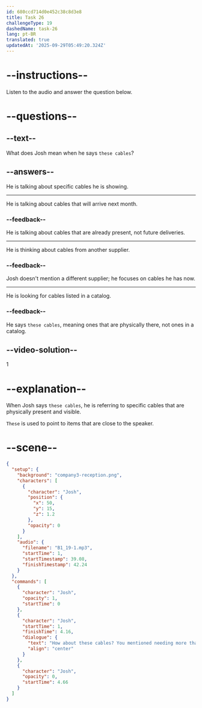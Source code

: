 ```yaml
---
id: 680ccd714d0e452c38c8d3e8
title: Task 26
challengeType: 19
dashedName: task-26
lang: pt-BR
translated: true
updatedAt: '2025-09-29T05:49:20.324Z'
---
```


<!-- (Audio) Josh: How about these cables? You mentioned needing more than usual. -->

# --instructions--

Listen to the audio and answer the question below.

# --questions--

## --text--

What does Josh mean when he says `these cables`?

## --answers--

He is talking about specific cables he is showing.

---

He is talking about cables that will arrive next month.

### --feedback--

He is talking about cables that are already present, not future deliveries.

---

He is thinking about cables from another supplier.

### --feedback--

Josh doesn't mention a different supplier; he focuses on cables he has now.

---

He is looking for cables listed in a catalog.

### --feedback--

He says `these cables`, meaning ones that are physically there, not ones in a catalog.

## --video-solution--

1

# --explanation--

When Josh says `these cables`, he is referring to specific cables that are physically present and visible.

`These` is used to point to items that are close to the speaker.

# --scene--

```json
{
  "setup": {
    "background": "company3-reception.png",
    "characters": [
      {
        "character": "Josh",
        "position": {
          "x": 50,
          "y": 15,
          "z": 1.2
        },
        "opacity": 0
      }
    ],
    "audio": {
      "filename": "B1_19-1.mp3",
      "startTime": 1,
      "startTimestamp": 39.08,
      "finishTimestamp": 42.24
    }
  },
  "commands": [
    {
      "character": "Josh",
      "opacity": 1,
      "startTime": 0
    },
    {
      "character": "Josh",
      "startTime": 1,
      "finishTime": 4.16,
      "dialogue": {
        "text": "How about these cables? You mentioned needing more than usual.",
        "align": "center"
      }
    },
    {
      "character": "Josh",
      "opacity": 0,
      "startTime": 4.66
    }
  ]
}
```
